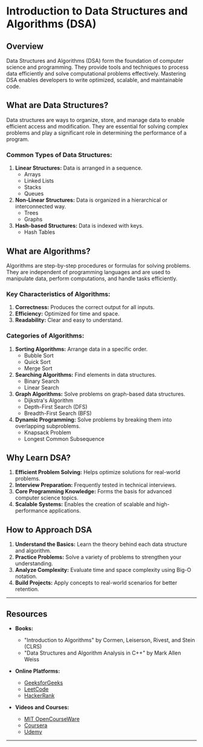 # Introduction to Data Structures and Algorithms (DSA)

## Overview
Data Structures and Algorithms (DSA) form the foundation of computer science and programming. They provide tools and techniques to process data efficiently and solve computational problems effectively. Mastering DSA enables developers to write optimized, scalable, and maintainable code.

## What are Data Structures?
Data structures are ways to organize, store, and manage data to enable efficient access and modification. They are essential for solving complex problems and play a significant role in determining the performance of a program.

### Common Types of Data Structures:
1. **Linear Structures:** Data is arranged in a sequence.
   - Arrays
   - Linked Lists
   - Stacks
   - Queues
2. **Non-Linear Structures:** Data is organized in a hierarchical or interconnected way.
   - Trees
   - Graphs
3. **Hash-based Structures:** Data is indexed with keys.
   - Hash Tables

## What are Algorithms?
Algorithms are step-by-step procedures or formulas for solving problems. They are independent of programming languages and are used to manipulate data, perform computations, and handle tasks efficiently.

### Key Characteristics of Algorithms:
1. **Correctness:** Produces the correct output for all inputs.
2. **Efficiency:** Optimized for time and space.
3. **Readability:** Clear and easy to understand.

### Categories of Algorithms:
1. **Sorting Algorithms:** Arrange data in a specific order.
   - Bubble Sort
   - Quick Sort
   - Merge Sort
2. **Searching Algorithms:** Find elements in data structures.
   - Binary Search
   - Linear Search
3. **Graph Algorithms:** Solve problems on graph-based data structures.
   - Dijkstra's Algorithm
   - Depth-First Search (DFS)
   - Breadth-First Search (BFS)
4. **Dynamic Programming:** Solve problems by breaking them into overlapping subproblems.
   - Knapsack Problem
   - Longest Common Subsequence

## Why Learn DSA?
1. **Efficient Problem Solving:** Helps optimize solutions for real-world problems.
2. **Interview Preparation:** Frequently tested in technical interviews.
3. **Core Programming Knowledge:** Forms the basis for advanced computer science topics.
4. **Scalable Systems:** Enables the creation of scalable and high-performance applications.

## How to Approach DSA
1. **Understand the Basics:** Learn the theory behind each data structure and algorithm.
2. **Practice Problems:** Solve a variety of problems to strengthen your understanding.
3. **Analyze Complexity:** Evaluate time and space complexity using Big-O notation.
4. **Build Projects:** Apply concepts to real-world scenarios for better retention.

---

## Resources
- **Books:**
  - "Introduction to Algorithms" by Cormen, Leiserson, Rivest, and Stein (CLRS)
  - "Data Structures and Algorithm Analysis in C++" by Mark Allen Weiss

- **Online Platforms:**
  - [GeeksforGeeks](https://www.geeksforgeeks.org/)
  - [LeetCode](https://leetcode.com/)
  - [HackerRank](https://www.hackerrank.com/)

- **Videos and Courses:**
  - [MIT OpenCourseWare](https://ocw.mit.edu/)
  - [Coursera](https://www.coursera.org/)
  - [Udemy](https://www.udemy.com/)

---
